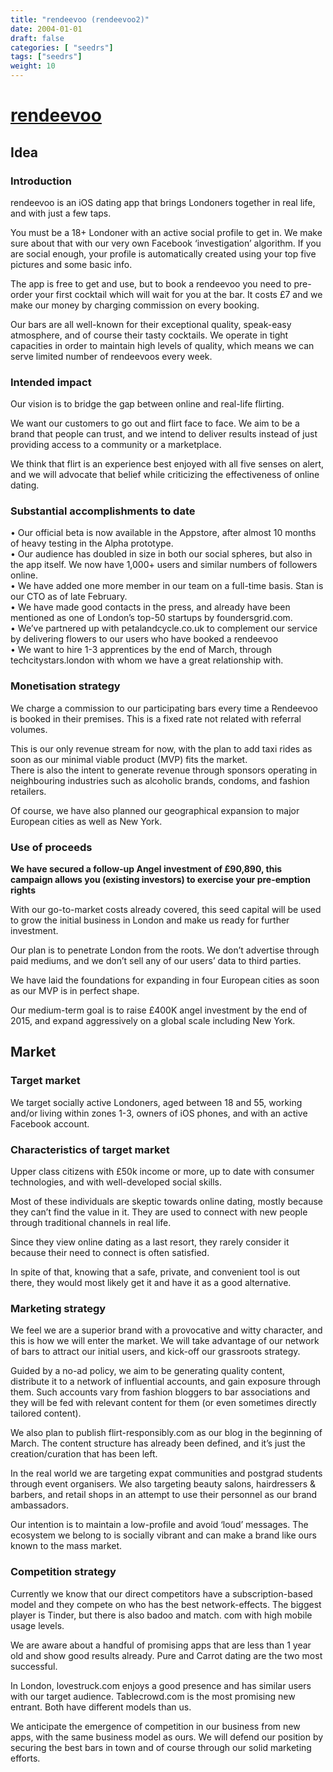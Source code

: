 ```yaml
---
title: "rendeevoo (rendeevoo2)"
date: 2004-01-01
draft: false
categories: [ "seedrs"]
tags: ["seedrs"]
weight: 10
---
```


# [rendeevoo](https://www.seedrs.com/rendeevoo2)

## Idea

### Introduction

rendeevoo is an iOS dating app that brings Londoners together in real life, and with just a few taps.

You must be a 18+ Londoner with an active social profile to get in. We make sure about that with our very own Facebook ‘investigation’ algorithm. If you are social enough, your profile is automatically created using your top five pictures and some basic info.

The app is free to get and use, but to book a rendeevoo you need to pre-order your first cocktail which will wait for you at the bar. It costs £7 and we make our money by charging commission on every booking.

Our bars are all well-known for their exceptional quality, speak-easy atmosphere, and of course their tasty cocktails. We operate in tight capacities in order to maintain high levels of quality, which means we can serve limited number of rendeevoos every week.

### Intended impact

Our vision is to bridge the gap between online and real-life flirting.

We want our customers to go out and flirt face to face. We aim to be a brand that people can trust, and we intend to deliver results instead of just providing access to a community or a marketplace.

We think that flirt is an experience best enjoyed with all five senses on alert, and we will advocate that belief while criticizing the effectiveness of online dating.

### Substantial accomplishments to date

• Our official beta is now available in the Appstore, after almost 10 months of heavy testing in the Alpha prototype. <br>• Our audience has doubled in size in both our social spheres, but also in the app itself. We now have 1,000+ users and similar numbers of followers online. <br>• We have added one more member in our team on a full-time basis. Stan is our CTO as of late February. <br>• We have made good contacts in the press, and already have been mentioned as one of London’s top-50 startups by foundersgrid.com. <br>• We’ve partnered up with petalandcycle.co.uk to complement our service by delivering flowers to our users who have booked a rendeevoo <br>• We want to hire 1-3 apprentices by the end of March, through techcitystars.london with whom we have a great relationship with.

### Monetisation strategy

We charge a commission to our participating bars every time a Rendeevoo is booked in their premises. This is a fixed rate not related with referral volumes.

This is our only revenue stream for now, with the plan to add taxi rides as soon as our minimal viable product (MVP) fits the market. <br>There is also the intent to generate revenue through sponsors operating in neighbouring industries such as alcoholic brands, condoms, and fashion retailers.

Of course, we have also planned our geographical expansion to major European cities as well as New York.

### Use of proceeds

**We have secured a follow-up Angel investment of £90,890, this campaign allows you (existing investors) to exercise your pre-emption rights**

With our go-to-market costs already covered, this seed capital will be used to grow the initial business in London and make us ready for further investment.

Our plan is to penetrate London from the roots. We don’t advertise through paid mediums, and we don’t sell any of our users’ data to third parties.

We have laid the foundations for expanding in four European cities as soon as our MVP is in perfect shape.

Our medium-term goal is to raise £400K angel investment by the end of 2015, and expand aggressively on a global scale including New York.

## Market

### Target market

We target socially active Londoners, aged between 18 and 55, working and/or living within zones 1-3, owners of iOS phones, and with an active Facebook account.

### Characteristics of target market

Upper class citizens with £50k income or more, up to date with consumer technologies, and with well-developed social skills.

Most of these individuals are skeptic towards online dating, mostly because they can’t find the value in it. They are used to connect with new people through traditional channels in real life.

Since they view online dating as a last resort, they rarely consider it because their need to connect is often satisfied.

In spite of that, knowing that a safe, private, and convenient tool is out there, they would most likely get it and have it as a good alternative.

### Marketing strategy

We feel we are a superior brand with a provocative and witty character, and this is how we will enter the market. We will take advantage of our network of bars to attract our initial users, and kick-off our grassroots strategy.

Guided by a no-ad policy, we aim to be generating quality content, distribute it to a network of influential accounts, and gain exposure through them. Such accounts vary from fashion bloggers to bar associations and they will be fed with relevant content for them (or even sometimes directly tailored content).

We also plan to publish flirt-responsibly.com as our blog in the beginning of March. The content structure has already been defined, and it’s just the creation/curation that has been left.

In the real world we are targeting expat communities and postgrad students through event organisers. We also targeting beauty salons, hairdressers &amp; barbers, and retail shops in an attempt to use their personnel as our brand ambassadors.

Our intention is to maintain a low-profile and avoid ‘loud’ messages. The ecosystem we belong to is socially vibrant and can make a brand like ours known to the mass market.

### Competition strategy

Currently we know that our direct competitors have a subscription-based model and they compete on who has the best network-effects. The biggest player is Tinder, but there is also badoo and match. com with high mobile usage levels.

We are aware about a handful of promising apps that are less than 1 year old and show good results already. Pure and Carrot dating are the two most successful.

In London, lovestruck.com enjoys a good presence and has similar users with our target audience. Tablecrowd.com is the most promising new entrant. Both have different models than us.

We anticipate the emergence of competition in our business from new apps, with the same business model as ours. We will defend our position by securing the best bars in town and of course through our solid marketing efforts.

